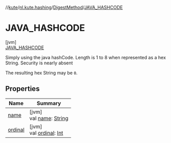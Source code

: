 //[kute](../../../../index.md)/[nl.kute.hashing](../../index.md)/[DigestMethod](../index.md)/[JAVA_HASHCODE](index.md)

# JAVA_HASHCODE

[jvm]\
[JAVA_HASHCODE](index.md)

Simply using the java hashCode. Length is 1 to 8 when represented as a hex String. Security is nearly absent

The resulting hex String may be `0`.

## Properties

| Name | Summary |
|---|---|
| [name](../-m-d5/index.md#-372974862%2FProperties%2F-1216412040) | [jvm]<br>val [name](../-m-d5/index.md#-372974862%2FProperties%2F-1216412040): [String](https://kotlinlang.org/api/latest/jvm/stdlib/kotlin/-string/index.html) |
| [ordinal](../-m-d5/index.md#-739389684%2FProperties%2F-1216412040) | [jvm]<br>val [ordinal](../-m-d5/index.md#-739389684%2FProperties%2F-1216412040): [Int](https://kotlinlang.org/api/latest/jvm/stdlib/kotlin/-int/index.html) |
